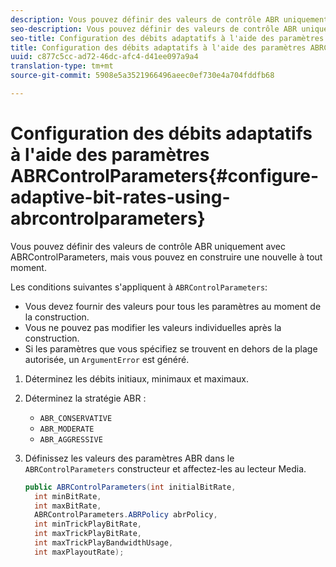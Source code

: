 ```yaml
---
description: Vous pouvez définir des valeurs de contrôle ABR uniquement avec ABRControlParameters, mais vous pouvez en construire une nouvelle à tout moment.
seo-description: Vous pouvez définir des valeurs de contrôle ABR uniquement avec ABRControlParameters, mais vous pouvez en construire une nouvelle à tout moment.
seo-title: Configuration des débits adaptatifs à l'aide des paramètres ABRControlParameters
title: Configuration des débits adaptatifs à l'aide des paramètres ABRControlParameters
uuid: c877c5cc-ad72-46dc-afc4-d41ee097a9a4
translation-type: tm+mt
source-git-commit: 5908e5a3521966496aeec0ef730e4a704fddfb68

---
```



# Configuration des débits adaptatifs à l&#39;aide des paramètres ABRControlParameters{#configure-adaptive-bit-rates-using-abrcontrolparameters}

Vous pouvez définir des valeurs de contrôle ABR uniquement avec ABRControlParameters, mais vous pouvez en construire une nouvelle à tout moment.

Les conditions suivantes s&#39;appliquent à `ABRControlParameters`:

* Vous devez fournir des valeurs pour tous les paramètres au moment de la construction.
* Vous ne pouvez pas modifier les valeurs individuelles après la construction.
* Si les paramètres que vous spécifiez se trouvent en dehors de la plage autorisée, un `ArgumentError` est généré.

1. Déterminez les débits initiaux, minimaux et maximaux.
1. Déterminez la stratégie ABR :

   * `ABR_CONSERVATIVE`
   * `ABR_MODERATE`
   * `ABR_AGGRESSIVE`

1. Définissez les valeurs des paramètres ABR dans le `ABRControlParameters` constructeur et affectez-les au lecteur Media.

   ```java
   public ABRControlParameters(int initialBitRate, 
     int minBitRate, 
     int maxBitRate, 
     ABRControlParameters.ABRPolicy abrPolicy, 
     int minTrickPlayBitRate, 
     int maxTrickPlayBitRate, 
     int maxTrickPlayBandwidthUsage, 
     int maxPlayoutRate);
   ```

